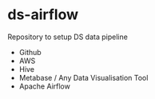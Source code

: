 # ds-airflow
Repository to setup DS data pipeline 

* Github
* AWS
* Hive
* Metabase / Any Data Visualisation Tool
* Apache Airflow